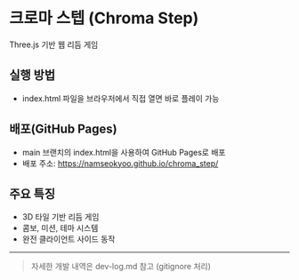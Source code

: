 # 크로마 스텝 (Chroma Step)

Three.js 기반 웹 리듬 게임

## 실행 방법
- index.html 파일을 브라우저에서 직접 열면 바로 플레이 가능

## 배포(GitHub Pages)
- main 브랜치의 index.html을 사용하여 GitHub Pages로 배포
- 배포 주소: https://namseokyoo.github.io/chroma_step/

## 주요 특징
- 3D 타일 기반 리듬 게임
- 콤보, 미션, 테마 시스템
- 완전 클라이언트 사이드 동작

---

> 자세한 개발 내역은 dev-log.md 참고 (gitignore 처리)
